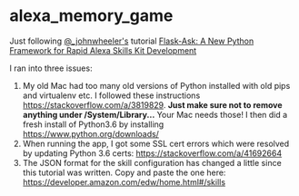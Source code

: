 # alexa_memory_game

Just following [@_johnwheeler's](https://twitter.com/_johnwheeler) tutorial [Flask-Ask: A New Python Framework for Rapid Alexa Skills Kit Development](https://developer.amazon.com/blogs/post/Tx14R0IYYGH3SKT/Flask-Ask-A-New-Python-Framework-for-Rapid-Alexa-Skills-Kit-Development)

I ran into three issues:

1. My old Mac had too many old versions of Python installed with old pips and virtualenv etc.  I followed these instructions https://stackoverflow.com/a/3819829.  **Just make sure not to remove anything under /System/Library...** Your Mac needs those!  I then did a fresh install of Python3.6 by installing https://www.python.org/downloads/
2. When running the app, I got some SSL cert errors which were resolved by updating Python 3.6 certs: https://stackoverflow.com/a/41692664
3. The JSON format for the skill configuration has changed a little since this tutorial was written.  Copy and paste the one here: https://developer.amazon.com/edw/home.html#/skills
